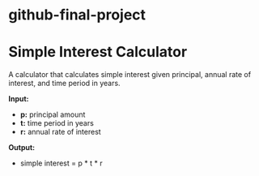# github-final-project

# Simple Interest Calculator  

A calculator that calculates simple interest given principal, annual rate of interest, and time period in years.  

**Input:**  
- **p:** principal amount  
- **t:** time period in years  
- **r:** annual rate of interest  

**Output:**  
- simple interest = p * t * r  
